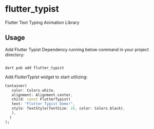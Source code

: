 # flutter_typist

Flutter Text Typing Animation Library

## Usage
Add Flutter Typist Dependency running below command in your project directory:


```flutter

dart pub add flutter_typist

```


Add *FlutterTypist* widget to start utilizing:


```dart
Container(
   color: Colors.white,
   alignment: Alignment.center,
   child: const FlutterTypist(
   text: "Flutter Typist Demo!",
   style: TextStyle(fontSize: 25, color: Colors.black),
   ),
  )
);

```
